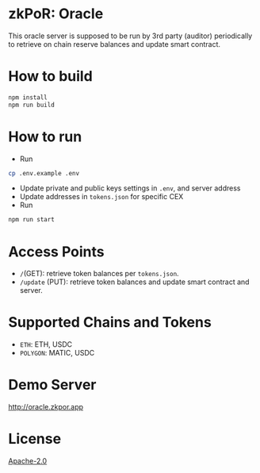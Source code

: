 # zkPoR: Oracle
This oracle server is supposed to be run by 3rd party (auditor) periodically to retrieve on chain reserve balances and update smart contract.

# How to build
```sh
npm install
npm run build
```

# How to run 
- Run
```sh
cp .env.example .env
```
- Update private and public keys settings in `.env`, and server address
- Update addresses in `tokens.json` for specific CEX
- Run
```sh
npm run start
```

# Access Points
- `/`(GET): retrieve token balances per `tokens.json`.
- `/update` (PUT): retrieve token balances and update smart contract and server.

# Supported Chains and Tokens
- `ETH`: ETH, USDC
- `POLYGON`: MATIC, USDC

# Demo Server
http://oracle.zkpor.app

# License
[Apache-2.0](LICENSE)
